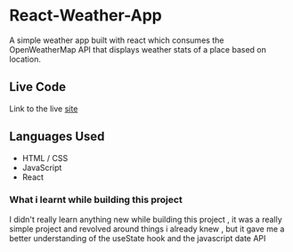 # React-Weather-App
A simple weather app built with react which consumes the OpenWeatherMap API that displays weather stats of a place based on location.

## Live Code
Link to the live [site](https://waztheweather.netlify.app)

## Languages Used
- HTML / CSS
- JavaScript
- React

### What i learnt while building this project
I didn't really learn anything new while building this project , it was a really simple project and revolved around things i already knew , but it gave me a better 
understanding of the useState hook and the javascript date API
